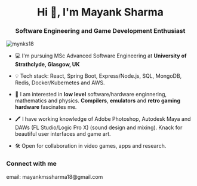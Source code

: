 <h1 align="center">Hi 👋, I'm Mayank Sharma</h1>
<h3 align="center">Software Engineering and Game Development Enthusiast</h3>

<p align="left"> <img src="https://komarev.com/ghpvc/?username=mynks18&label=Profile%20views&color=0e75b6&style=flat" alt="mynks18" /> </p>

- 💻 I'm pursuing MSc Advanced Software Engineering at **University of Strathclyde, Glasgow, UK**

- 💡 Tech stack: React, Spring Boot, Express/Node.js, SQL, MongoDB, Redis, Docker/Kubernetes and AWS.

- 🌱 I am interested in **low level** software/hardware enginnering, mathematics and physics. **Compilers**, **emulators** and **retro gaming hardware** fascinates me.

- 🖍️ I have working knowledge of Adobe Photoshop, Autodesk Maya and DAWs (FL Studio/Logic Pro X) (sound design and mixing). Knack for beautiful user interfaces and game art.

- 🛠️ Open for collaboration in video games, apps and research.

<h3 align="left">Connect with me</h3>
<p align="left">
  email: mayankmssharma18@gmail.com
</p>

